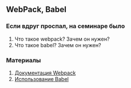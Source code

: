 ## WebPack, Babel

### Если вдруг проспал, на семинаре было
1. Что такое webpack? Зачем он нужен? 
2. Что такое babel? Зачем он нужен?

### Материалы
1. [Документация Webpack](https://webpack.js.org/concepts/)
2. [Использование Babel](https://webpack.js.org/loaders/babel-loader/)
